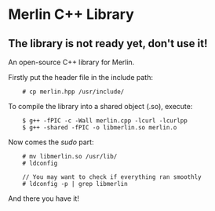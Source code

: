 # Merlin C++ Library

## The library is not ready yet, don't use it! 

An open-source C++ library for Merlin.

Firstly put the header file in the include path:
```
    # cp merlin.hpp /usr/include/
```

To compile the library into a shared object (.so), execute:
```
    $ g++ -fPIC -c -Wall merlin.cpp -lcurl -lcurlpp
    $ g++ -shared -fPIC -o libmerlin.so merlin.o
```

Now comes the *sudo* part:
```
    # mv libmerlin.so /usr/lib/
    # ldconfig

    // You may want to check if everything ran smoothly
    # ldconfig -p | grep libmerlin
```

And there you have it!
